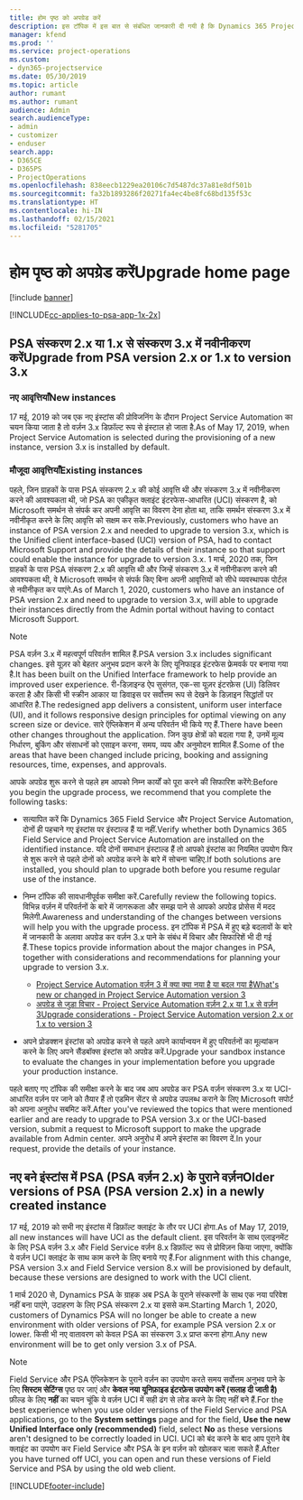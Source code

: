 ```yaml
---
title: होम पृष्ठ को अपग्रेड करें
description: इस टॉपिक में इस बात से संबंधित जानकारी दी गयी है कि Dynamics 365 Project Service Automation में नई और बदली हुई विशेषताओं के बारे में महत्वपूर्ण जानकारी कहाँ से मिल सकती है और अपग्रेड कर नवीनतम संस्करण पाने की प्रोसेस क्या है.
manager: kfend
ms.prod: ''
ms.service: project-operations
ms.custom:
- dyn365-projectservice
ms.date: 05/30/2019
ms.topic: article
author: rumant
ms.author: rumant
audience: Admin
search.audienceType:
- admin
- customizer
- enduser
search.app:
- D365CE
- D365PS
- ProjectOperations
ms.openlocfilehash: 838eecb1229ea20106c7d5487dc37a81e8df501b
ms.sourcegitcommit: fa32b1893286f20271fa4ec4be8fc68bd135f53c
ms.translationtype: HT
ms.contentlocale: hi-IN
ms.lasthandoff: 02/15/2021
ms.locfileid: "5281705"
---
```

# <a name="upgrade-home-page"></a><span data-ttu-id="9d38b-103">होम पृष्ठ को अपग्रेड करें</span><span class="sxs-lookup"><span data-stu-id="9d38b-103">Upgrade home page</span></span>

[!include [banner](../includes/psa-now-project-operations.md)]

[!INCLUDE[cc-applies-to-psa-app-1x-2x](../includes/cc-applies-to-psa-app-1x-2x.md)]

## <a name="upgrade-from-psa-version-2x-or-1x-to-version-3x"></a><span data-ttu-id="9d38b-104">PSA संस्करण 2.x या 1.x से संस्करण 3.x में नवीनीकरण करें</span><span class="sxs-lookup"><span data-stu-id="9d38b-104">Upgrade from PSA version 2.x or 1.x to version 3.x</span></span>

### <a name="new-instances"></a><span data-ttu-id="9d38b-105">नए आवृत्तियाँ</span><span class="sxs-lookup"><span data-stu-id="9d38b-105">New instances</span></span>

<span data-ttu-id="9d38b-106">17 मई, 2019 को जब एक नए इंस्टांस की प्रोविजनिंग के दौरान Project Service Automation का चयन किया जाता है तो वर्ज़न 3.x डिफ़ॉल्ट रूप से इंस्टाल हो जाता है.</span><span class="sxs-lookup"><span data-stu-id="9d38b-106">As of May 17, 2019, when Project Service Automation is selected during the provisioning of a new instance, version 3.x is installed by default.</span></span>

### <a name="existing-instances"></a><span data-ttu-id="9d38b-107">मौजूदा आवृत्तियाँ</span><span class="sxs-lookup"><span data-stu-id="9d38b-107">Existing instances</span></span>

<span data-ttu-id="9d38b-108">पहले, जिन ग्राहकों के पास PSA संस्करण 2.x की कोई आवृत्ति थी और संस्करण 3.x में नवीनीकरण करने की आवश्यकता थी, जो PSA का एकीकृत क्लाइंट इंटरफेस-आधारित (UCI) संस्करण है, को Microsoft समर्थन से संपर्क कर अपनी आवृत्ति का विवरण देना होता था, ताकि समर्थन संस्करण 3.x में नवीनीकृत करने के लिए आवृत्ति को सक्षम कर सके.</span><span class="sxs-lookup"><span data-stu-id="9d38b-108">Previously, customers who have an instance of PSA version 2.x and needed to upgrade to version 3.x, which is the Unified client interface-based (UCI) version of PSA, had to contact Microsoft Support and provide the details of their instance so that support could enable the instance for upgrade to version 3.x.</span></span> <span data-ttu-id="9d38b-109">1 मार्च, 2020 तक, जिन ग्राहकों के पास PSA संस्करण 2.x की आवृत्ति थी और जिन्हें संस्करण 3.x में नवीनीकरण करने की आवश्यकता थी, वे Microsoft समर्थन से संपर्क किए बिना अपनी आवृत्तियों को सीधे व्यवस्थापक पोर्टल से नवीनीकृत कर पाएंगे.</span><span class="sxs-lookup"><span data-stu-id="9d38b-109">As of March 1, 2020, customers who have an instance of PSA version 2.x and need to upgrade to version 3.x, will able to upgrade their instances directly from the Admin portal without having to contact Microsoft Support.</span></span>  

> [!NOTE]
> <span data-ttu-id="9d38b-110">PSA वर्ज़न 3.x में महत्वपूर्ण परिवर्तन शामिल हैं.</span><span class="sxs-lookup"><span data-stu-id="9d38b-110">PSA version 3.x includes significant changes.</span></span> <span data-ttu-id="9d38b-111">इसे यूज़र को बेहतर अनुभव प्रदान करने के लिए यूनिफाइड इंटरफेस फ्रेमवर्क पर बनाया गया है.</span><span class="sxs-lookup"><span data-stu-id="9d38b-111">It has been built on the Unified Interface framework to help provide an improved user experience.</span></span> <span data-ttu-id="9d38b-112">री-डिज़ाइन्ड ऐप सुसंगत, एक-सा यूज़र इंटरफ़ेस (UI) डिलिवर करता है और किसी भी स्क्रीन आकार या डिवाइस पर सर्वोत्तम रूप से देखने के डिज़ाइन सिद्धांतों पर आधारित है.</span><span class="sxs-lookup"><span data-stu-id="9d38b-112">The redesigned app delivers a consistent, uniform user interface (UI), and it follows responsive design principles for optimal viewing on any screen size or device.</span></span> <span data-ttu-id="9d38b-113">सारे ऍप्लिकेशन में अन्य परिवर्तन भी किये गए हैं.</span><span class="sxs-lookup"><span data-stu-id="9d38b-113">There have been other changes throughout the application.</span></span> <span data-ttu-id="9d38b-114">जिन कुछ क्षेत्रों को बदला गया है, उनमें मूल्य निर्धारण, बुकिंग और संसाधनों को एसाइन करना, समय, व्यय और अनुमोदन शामिल हैं.</span><span class="sxs-lookup"><span data-stu-id="9d38b-114">Some of the areas that have been changed include pricing, booking and assigning resources, time, expenses, and approvals.</span></span>

<span data-ttu-id="9d38b-115">आपके अपग्रेड शुरू करने से पहले हम आपको निम्न कार्यों को पूरा करने की सिफारिश करेंगे:</span><span class="sxs-lookup"><span data-stu-id="9d38b-115">Before you begin the upgrade process, we recommend that you complete the following tasks:</span></span>

- <span data-ttu-id="9d38b-116">सत्यापित करें कि Dynamics 365 Field Service और Project Service Automation, दोनों ही पहचाने गए इंस्टांस पर इंस्टाल्ड हैं या नहीं.</span><span class="sxs-lookup"><span data-stu-id="9d38b-116">Verify whether both Dynamics 365 Field Service and Project Service Automation are installed on the identified instance.</span></span> <span data-ttu-id="9d38b-117">यदि दोनों समाधान इंस्टाल्ड हैं तो आपको इंस्टांस का नियमित उपयोग फिर से शुरू करने से पहले दोनों को अपग्रेड करने के बारे में सोचना चाहिए.</span><span class="sxs-lookup"><span data-stu-id="9d38b-117">If both solutions are installed, you should plan to upgrade both before you resume regular use of the instance.</span></span>
- <span data-ttu-id="9d38b-118">निम्न टॉपिक की सावधानीपूर्वक समीक्षा करें.</span><span class="sxs-lookup"><span data-stu-id="9d38b-118">Carefully review the following topics.</span></span> <span data-ttu-id="9d38b-119">विभिन्न वर्ज़न में परिवर्तनों के बारे में जागरूकता और समझ पाने से आपको अपग्रेड प्रोसेस में मदद मिलेगी.</span><span class="sxs-lookup"><span data-stu-id="9d38b-119">Awareness and understanding of the changes between versions will help you with the upgrade process.</span></span> <span data-ttu-id="9d38b-120">इन टॉपिक में PSA में हुए बड़े बदलावों के बारे में जानकारी के अलावा अपग्रेड कर वर्ज़न 3.x पाने के संबंध में विचार और सिफारिशें भी दी गई हैं.</span><span class="sxs-lookup"><span data-stu-id="9d38b-120">These topics provide information about the major changes in PSA, together with considerations and recommendations for planning your upgrade to version 3.x.</span></span>

    - [<span data-ttu-id="9d38b-121">Project Service Automation वर्ज़न 3 में क्या क्या नया है या बदल गया है</span><span class="sxs-lookup"><span data-stu-id="9d38b-121">What's new or changed in Project Service Automation version 3</span></span>](whats-new-changed-v3.md)
    - [<span data-ttu-id="9d38b-122">अपग्रेड से जुड़ा विचार - Project Service Automation वर्ज़न 2.x या 1.x से वर्ज़न 3</span><span class="sxs-lookup"><span data-stu-id="9d38b-122">Upgrade considerations - Project Service Automation version 2.x or 1.x to version 3</span></span>](upgrade-v3.md)

- <span data-ttu-id="9d38b-123">अपने प्रोडक्शन इंस्टांस को अपग्रेड करने से पहले अपने कार्यान्वयन में हुए परिवर्तनों का मूल्यांकन करने के लिए अपने सैंडबॉक्स इंस्टांस को अपग्रेड करें.</span><span class="sxs-lookup"><span data-stu-id="9d38b-123">Upgrade your sandbox instance to evaluate the changes in your implementation before you upgrade your production instance.</span></span>

<span data-ttu-id="9d38b-124">पहले बताए गए टॉपिक की समीक्षा करने के बाद जब आप अपग्रेड कर PSA वर्ज़न संस्करण 3.x या UCI- आधारित वर्ज़न पर जाने को तैयार हैं तो एडमिन सेंटर से अपग्रेड उपलब्ध कराने के लिए Microsoft सपोर्ट को अपना अनुरोध सबमिट करें.</span><span class="sxs-lookup"><span data-stu-id="9d38b-124">After you've reviewed the topics that were mentioned earlier and are ready to upgrade to PSA version 3.x or the UCI-based version, submit a request to Microsoft support to make the upgrade available from Admin center.</span></span> <span data-ttu-id="9d38b-125">अपने अनुरोध में अपने इंस्टांस का विवरण दें.</span><span class="sxs-lookup"><span data-stu-id="9d38b-125">In your request, provide the details of your instance.</span></span>

## <a name="older-versions-of-psa-psa-version-2x-in-a-newly-created-instance"></a><span data-ttu-id="9d38b-126">नए बने इंस्टांस में PSA (PSA वर्ज़न 2.x) के पुराने वर्ज़न</span><span class="sxs-lookup"><span data-stu-id="9d38b-126">Older versions of PSA (PSA version 2.x) in a newly created instance</span></span>

<span data-ttu-id="9d38b-127">17 मई, 2019 को सभी नए इंस्टांस में डिफ़ॉल्ट क्लाइंट के तौर पर UCI होगा.</span><span class="sxs-lookup"><span data-stu-id="9d38b-127">As of May 17, 2019, all new instances will have UCI as the default client.</span></span> <span data-ttu-id="9d38b-128">इस परिवर्तन के साथ एलाइनमेंट के लिए PSA वर्ज़न 3.x और Field Service वर्ज़न 8.x डिफ़ॉल्ट रूप से प्रोविज़न किया जाएगा, क्योंकि ये वर्ज़न UCI क्लाइंट के साथ काम करने के लिए बनाये गए हैं.</span><span class="sxs-lookup"><span data-stu-id="9d38b-128">For alignment with this change, PSA version 3.x and Field Service version 8.x will be provisioned by default, because these versions are designed to work with the UCI client.</span></span>

<span data-ttu-id="9d38b-129">1 मार्च 2020 से, Dynamics PSA के ग्राहक अब PSA के पुराने संस्करणों के साथ एक नया परिवेश नहीं बना पाएंगे, उदाहरण के लिए PSA संस्करण 2.x या इससे कम.</span><span class="sxs-lookup"><span data-stu-id="9d38b-129">Starting March 1, 2020, customers of Dynamics PSA will no longer be able to create a new environment with older versions of PSA, for example PSA version 2.x or lower.</span></span> <span data-ttu-id="9d38b-130">किसी भी नए वातावरण को केवल PSA का संस्करण 3.x प्राप्त करना होगा.</span><span class="sxs-lookup"><span data-stu-id="9d38b-130">Any new environment will be to get only version 3.x of PSA.</span></span>

> [!NOTE]
> <span data-ttu-id="9d38b-131">Field Service और PSA ऍप्लिकेशन के पुराने वर्ज़न का उपयोग करते समय सर्वोत्तम अनुभव पाने के लिए **सिस्टम सेटिंग्स** पृष्ठ पर जाएं और **केवल नया यूनिफ़ाइड इंटरफ़ेस उपयोग करें (सलाह दी जाती है)** फ़ील्ड के लिए **नहीं** का चयन चूंकि ये वर्ज़न UCI में सही ढंग से लोड करने के लिए नहीं बने हैं.</span><span class="sxs-lookup"><span data-stu-id="9d38b-131">For the best experience when you use older versions of the Field Service and PSA applications, go to the **System settings** page and for the field, **Use the new Unified Interface only (recommended)** field, select **No** as these versions aren't designed to be correctly loaded in UCI.</span></span> <span data-ttu-id="9d38b-132">UCI को बंद करने के बाद आप पुराने वेब क्लाइंट का उपयोग कर Field Service और PSA के इन वर्ज़न को खोलकर चला सकते हैं.</span><span class="sxs-lookup"><span data-stu-id="9d38b-132">After you have turned off UCI, you can open and run these versions of Field Service and PSA by using the old web client.</span></span> 


[!INCLUDE[footer-include](../includes/footer-banner.md)]